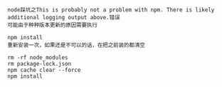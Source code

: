 ### 

    node踩坑之This is probably not a problem with npm. There is likely additional logging output above.错误
    可能由于种种版本更新的原因需要执行
    
    npm install
    重新安装一次，如果还是不可以的话，在把之前装的都清空
    
    rm -rf node_modules
    rm package-lock.json
    npm cache clear --force
    npm install

